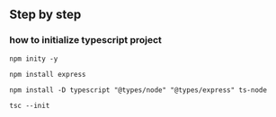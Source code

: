 ## Step by step


### how to initialize typescript project

`npm inity -y`

`npm install express`

`npm install -D typescript "@types/node" "@types/express" ts-node`

`tsc --init`